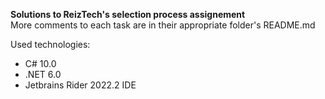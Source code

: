 **Solutions to ReizTech's selection process assignement**  
More comments to each task are in their appropriate folder's README.md   

Used technologies:
- C# 10.0  
- .NET 6.0  
- Jetbrains Rider 2022.2 IDE

